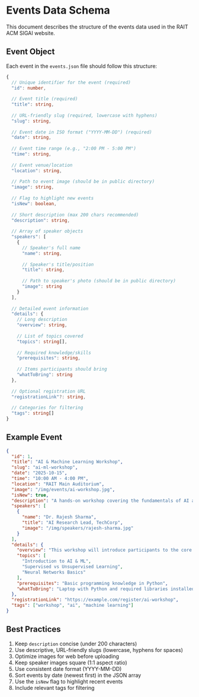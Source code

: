 # Events Data Schema

This document describes the structure of the events data used in the RAIT ACM SIGAI website.

## Event Object

Each event in the `events.json` file should follow this structure:

```typescript
{
  // Unique identifier for the event (required)
  "id": number,
  
  // Event title (required)
  "title": string,
  
  // URL-friendly slug (required, lowercase with hyphens)
  "slug": string,
  
  // Event date in ISO format ("YYYY-MM-DD") (required)
  "date": string,
  
  // Event time range (e.g., "2:00 PM - 5:00 PM")
  "time": string,
  
  // Event venue/location
  "location": string,
  
  // Path to event image (should be in public directory)
  "image": string,
  
  // Flag to highlight new events
  "isNew": boolean,
  
  // Short description (max 200 chars recommended)
  "description": string,
  
  // Array of speaker objects
  "speakers": [
    {
      // Speaker's full name
      "name": string,
      
      // Speaker's title/position
      "title": string,
      
      // Path to speaker's photo (should be in public directory)
      "image": string
    }
  ],
  
  // Detailed event information
  "details": {
    // Long description
    "overview": string,
    
    // List of topics covered
    "topics": string[],
    
    // Required knowledge/skills
    "prerequisites": string,
    
    // Items participants should bring
    "whatToBring": string
  },
  
  // Optional registration URL
  "registrationLink"?: string,
  
  // Categories for filtering
  "tags": string[]
}
```

## Example Event

```json
{
  "id": 1,
  "title": "AI & Machine Learning Workshop",
  "slug": "ai-ml-workshop",
  "date": "2025-10-15",
  "time": "10:00 AM - 4:00 PM",
  "location": "RAIT Main Auditorium",
  "image": "/img/events/ai-workshop.jpg",
  "isNew": true,
  "description": "A hands-on workshop covering the fundamentals of AI and Machine Learning.",
  "speakers": [
    {
      "name": "Dr. Rajesh Sharma",
      "title": "AI Research Lead, TechCorp",
      "image": "/img/speakers/rajesh-sharma.jpg"
    }
  ],
  "details": {
    "overview": "This workshop will introduce participants to the core concepts of AI and Machine Learning...",
    "topics": [
      "Introduction to AI & ML",
      "Supervised vs Unsupervised Learning",
      "Neural Networks Basics"
    ],
    "prerequisites": "Basic programming knowledge in Python",
    "whatToBring": "Laptop with Python and required libraries installed"
  },
  "registrationLink": "https://example.com/register/ai-workshop",
  "tags": ["workshop", "ai", "machine learning"]
}
```

## Best Practices

1. Keep `description` concise (under 200 characters)
2. Use descriptive, URL-friendly slugs (lowercase, hyphens for spaces)
3. Optimize images for web before uploading
4. Keep speaker images square (1:1 aspect ratio)
5. Use consistent date format (YYYY-MM-DD)
6. Sort events by date (newest first) in the JSON array
7. Use the `isNew` flag to highlight recent events
8. Include relevant tags for filtering
